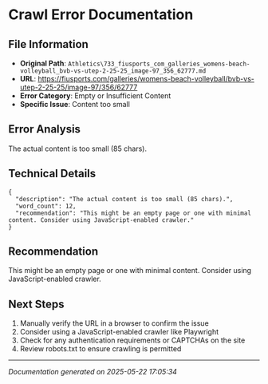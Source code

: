 # Crawl Error Documentation

## File Information
- **Original Path**: `Athletics\733_fiusports_com_galleries_womens-beach-volleyball_bvb-vs-utep-2-25-25_image-97_356_62777.md`
- **URL**: https://fiusports.com/galleries/womens-beach-volleyball/bvb-vs-utep-2-25-25/image-97/356/62777
- **Error Category**: Empty or Insufficient Content
- **Specific Issue**: Content too small

## Error Analysis
The actual content is too small (85 chars).

## Technical Details
```
{
  "description": "The actual content is too small (85 chars).",
  "word_count": 12,
  "recommendation": "This might be an empty page or one with minimal content. Consider using JavaScript-enabled crawler."
}
```

## Recommendation
This might be an empty page or one with minimal content. Consider using JavaScript-enabled crawler.

## Next Steps
1. Manually verify the URL in a browser to confirm the issue
2. Consider using a JavaScript-enabled crawler like Playwright
3. Check for any authentication requirements or CAPTCHAs on the site
4. Review robots.txt to ensure crawling is permitted

---
*Documentation generated on 2025-05-22 17:05:34*
